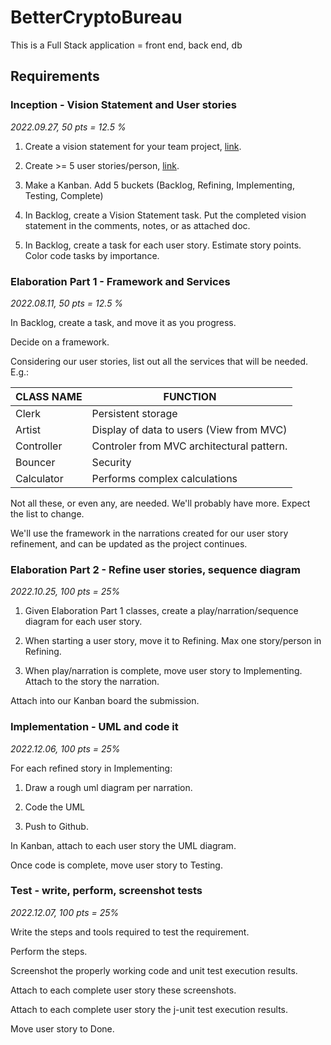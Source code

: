 # BetterCryptoBureau

This is a Full Stack application = front end, back end, db 

## Requirements
### Inception - Vision Statement and User stories 

*2022.09.27, 50 pts = 12.5 %*

1. Create a vision statement for your team project, [link](https://www.atlascode.com/blog/creating-a-software-product-vision-statement/).

2. Create >= 5 user stories/person, [link](https://www.atlassian.com/agile/project-management/user-stories).

3. Make a Kanban. Add 5 buckets (Backlog, Refining, Implementing, Testing, Complete)

4. In Backlog, create a Vision Statement task. Put the completed vision statement in the comments, notes, or as attached doc.

5. In Backlog, create a task for each user story. Estimate story points. Color code tasks by importance. 


### Elaboration Part 1 - Framework and Services

*2022.08.11, 50 pts = 12.5 %*

In Backlog, create a task, and move it as you progress.

Decide on a framework.

Considering our user stories, list out all the services that will be needed. E.g.:

| CLASS NAME | FUNCTION                                  |
| ---------- | ----------------------------------------- |
| Clerk      | Persistent storage                        |
| Artist     | Display of data to users  (View from MVC) |
| Controller | Controler from MVC architectural pattern. |
| Bouncer    | Security                                  |
| Calculator | Performs complex calculations             |

Not all these, or even any, are needed. We'll probably have more. Expect the list to change.

We'll use the framework in the narrations created for our user story refinement, and can be updated as the project continues.


### Elaboration Part 2 - Refine user stories, sequence diagram

*2022.10.25, 100 pts = 25%*

1. Given Elaboration Part 1 classes, create a play/narration/sequence diagram for each user story.

2. When starting a user story, move it to Refining. Max one story/person in Refining. 

3. When play/narration is complete, move user story to Implementing. Attach to the story the narration.

Attach into our Kanban board the submission.


### Implementation - UML and code it

*2022.12.06, 100 pts = 25%*

For each refined story in Implementing:

1. Draw a rough uml diagram per narration.

2. Code the UML

3. Push to Github.

In Kanban, attach to each user story the UML diagram.

Once code is complete, move user story to Testing.


### Test - write, perform, screenshot tests

*2022.12.07, 100 pts = 25%*

Write the steps and tools required to test the requirement.

Perform the steps. 

Screenshot the properly working code and unit test execution results.

Attach to each complete user story these screenshots.

Attach to each complete user story the j-unit test execution results.

Move user story to Done.
